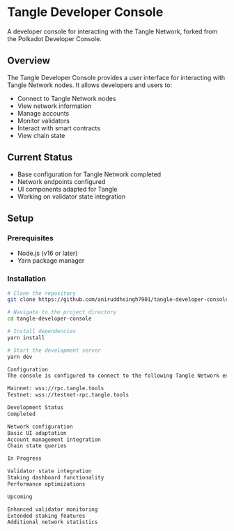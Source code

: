 # Tangle Developer Console

A developer console for interacting with the Tangle Network, forked from the Polkadot Developer Console.

## Overview

The Tangle Developer Console provides a user interface for interacting with Tangle Network nodes. It allows developers and users to:
- Connect to Tangle Network nodes
- View network information
- Manage accounts
- Monitor validators
- Interact with smart contracts
- View chain state

## Current Status
- Base configuration for Tangle Network completed
- Network endpoints configured
- UI components adapted for Tangle
- Working on validator state integration

## Setup

### Prerequisites
- Node.js (v16 or later)
- Yarn package manager

### Installation
```bash
# Clone the repository
git clone https://github.com/aniruddhsingh7901/tangle-developer-console-.git

# Navigate to the project directory
cd tangle-developer-console

# Install dependencies
yarn install

# Start the development server
yarn dev

Configuration
The console is configured to connect to the following Tangle Network endpoints:

Mainnet: wss://rpc.tangle.tools
Testnet: wss://testnet-rpc.tangle.tools

Development Status
Completed

Network configuration
Basic UI adaptation
Account management integration
Chain state queries

In Progress

Validator state integration
Staking dashboard functionality
Performance optimizations

Upcoming

Enhanced validator monitoring
Extended staking features
Additional network statistics

